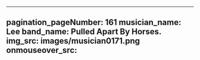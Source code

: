 ------
pagination_pageNumber: 161
musician_name: Lee
band_name: Pulled Apart By Horses.
img_src: images/musician0171.png
onmouseover_src: 
------